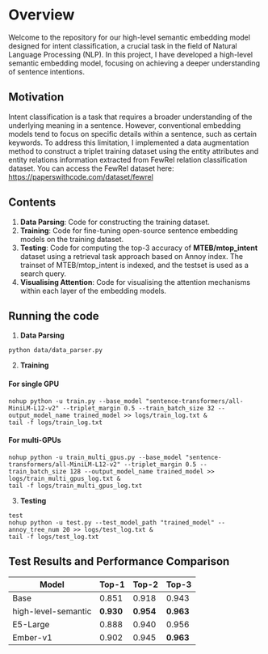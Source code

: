 # Overview
Welcome to the repository for our high-level semantic embedding model designed for intent classification, a crucial task in the field of Natural Language Processing (NLP). In this project, I have developed a high-level semantic embedding model, focusing on achieving a deeper understanding of sentence intentions.

## Motivation
Intent classification is a task that requires a broader understanding of the underlying meaning in a sentence. However, conventional embedding models tend to  focus on specific details within a sentence, such as certain keywords. To address this limitation, I implemented a data augmentation method to construct a triplet training dataset using the entity attributes and entity relations information extracted from FewRel relation classification dataset. You can access the FewRel dataset here: https://paperswithcode.com/dataset/fewrel

## Contents
1. **Data Parsing**: Code for constructing the training dataset.
2. **Training**: Code for fine-tuning open-source sentence embedding models on the training dataset.
3. **Testing**: Code for computing the top-3 accuracy of **MTEB/mtop_intent** dataset using a retrieval task approach based on Annoy index. The trainset of MTEB/mtop_intent is indexed, and the testset is used as a search query.
4. **Visualising Attention**: Code for visualising the attention mechanisms within each layer of the embedding models.

## Running the code
1. **Data Parsing**
```
python data/data_parser.py
```

2. **Training**
#### For single GPU
```
nohup python -u train.py --base_model "sentence-transformers/all-MiniLM-L12-v2" --triplet_margin 0.5 --train_batch_size 32 --output_model_name trained_model >> logs/train_log.txt &
tail -f logs/train_log.txt
```
#### For multi-GPUs
```
nohup python -u train_multi_gpus.py --base_model "sentence-transformers/all-MiniLM-L12-v2" --triplet_margin 0.5 --train_batch_size 128 --output_model_name trained_model >> logs/train_multi_gpus_log.txt &
tail -f logs/train_multi_gpus_log.txt
```

3. **Testing**
```
test
nohup python -u test.py --test_model_path "trained_model" --annoy_tree_num 20 >> logs/test_log.txt &
tail -f logs/test_log.txt
```
## Test Results and Performance Comparison
|Model|Top-1|Top-2|Top-3|
|---|---|---|---|
|Base|0.851|0.918|0.943|
|high-level-semantic|**0.930**|**0.954**|**0.963**|
|E5-Large|0.888|0.940|0.956|
|Ember-v1|0.902|0.945|**0.963**|
